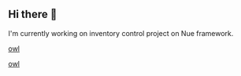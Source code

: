 ## Hi there 👋

I'm currently working on inventory control project on Nue framework.

[owl](https://github.com/logistor/logistor/assets/47534617/bfeef905-732b-46f1-b887-9123f7741060)

[owl](https://github.com/logistor/logistor/assets/47534617/bfeef905-732b-46f1-b887-9123f7741060)


<!--
**logistor/logistor** is a ✨ _special_ ✨ repository because its `README.md` (this file) appears on your GitHub profile.

Here are some ideas to get you started:

- 🔭 I’m currently working on ...
- 🌱 I’m currently learning ...
- 👯 I’m looking to collaborate on ...
- 🤔 I’m looking for help with ...
- 💬 Ask me about ...
- 📫 How to reach me: ...
- 😄 Pronouns: ...
- ⚡ Fun fact: ...
-->
